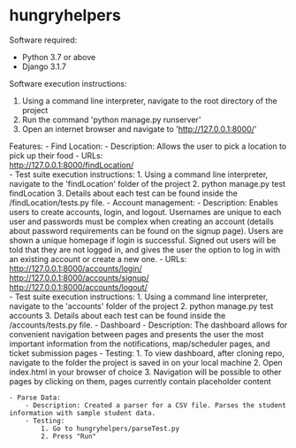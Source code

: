 # hungryhelpers

Software required:
- Python 3.7 or above
- Django 3.1.7

Software execution instructions:
1. Using a command line interpreter, navigate to the root directory of the project
2. Run the command 'python manage.py runserver'
3. Open an internet browser and navigate to 'http://127.0.0.1:8000/'

Features:
	- Find Location:
		- Description:
			Allows the user to pick a location to pick up their food
		- URLs: <br />
			http://127.0.0.1:8000/findLocation/ <br />
		- Test suite execution instructions:
			1. Using a command line interpreter, navigate to the 'findLocation' folder of the project
			2. python manage.py test findLocation
			3. Details about each test can be found inside the /findLocation/tests.py file.
	- Account management: 
        - Description:
			Enables users to create accounts, login, and logout. Usernames are unique to each user and passwords must be complex when creating an account (details about password requirements can be found on the signup page). Users are shown a unique homepage if login is successful. Signed out users will be told that they are not logged in, and gives the user the option to log in with an existing account or create a new one.
		- URLs: <br />
			http://127.0.0.1:8000/accounts/login/ <br />
			http://127.0.0.1:8000/accounts/signup/ <br />
			http://127.0.0.1:8000/accounts/logout/ <br />
		- Test suite execution instructions:
			1. Using a command line interpreter, navigate to the 'accounts' folder of the project
			2. python manage.py test accounts
			3. Details about each test can be found inside the /accounts/tests.py file.
	- Dashboard
		- Description:
			The dashboard allows for convenient navigation between pages and presents the user the most important information from the notifications, map/scheduler pages, and ticket submission pages
		- Testing:
			1. To view dashboard, after cloning repo, navigate to the folder the project is saved in on your local machine
			2. Open index.html in your browser of choice
			3. Navigation will be possible to other pages by clicking on them, pages currently contain placeholder content

	- Parse Data:
		- Description: Created a parser for a CSV file. Parses the student information with sample student data. 
		- Testing:
			1. Go to hungryhelpers/parseTest.py
			2. Press "Run"
